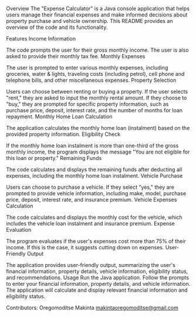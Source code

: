 Overview
The "Expense Calculator" is a Java console application that helps users manage their financial expenses and make informed decisions about property purchase and vehicle ownership. This README provides an overview of the code and its functionality.

Features
Income Information

The code prompts the user for their gross monthly income.
The user is also asked to provide their monthly tax fee.
Monthly Expenses

The user is prompted to enter various monthly expenses, including groceries, water & lights, traveling costs (including petrol), cell phone and telephone bills, and other miscellaneous expenses.
Property Selection

Users can choose between renting or buying a property.
If the user selects "rent," they are asked to input the monthly rental amount.
If they choose to "buy," they are prompted for specific property information, such as purchase price, deposit, interest rate, and the number of months for loan repayment.
Monthly Home Loan Calculation

The application calculates the monthly home loan (instalment) based on the provided property information.
Eligibility Check

If the monthly home loan instalment is more than one-third of the gross monthly income, the program displays the message "You are not eligible for this loan or property."
Remaining Funds

The code calculates and displays the remaining funds after deducting all expenses, including the monthly home loan instalment.
Vehicle Purchase

Users can choose to purchase a vehicle.
If they select "yes," they are prompted to provide vehicle information, including make, model, purchase price, deposit, interest rate, and insurance premium.
Vehicle Expenses Calculation

The code calculates and displays the monthly cost for the vehicle, which includes the vehicle loan instalment and insurance premium.
Expense Evaluation

The program evaluates if the user's expenses cost more than 75% of their income. If this is the case, it suggests cutting down on expenses.
User-Friendly Output

The application provides user-friendly output, summarizing the user's financial information, property details, vehicle information, eligibility status, and recommendations.
Usage
Run the Java application.
Follow the prompts to enter your financial information, property details, and vehicle information.
The application will calculate and display relevant financial information and eligibility status.

Contributors:
Oregomoditse Makinta
makintaoregomoditse@gmail.com
